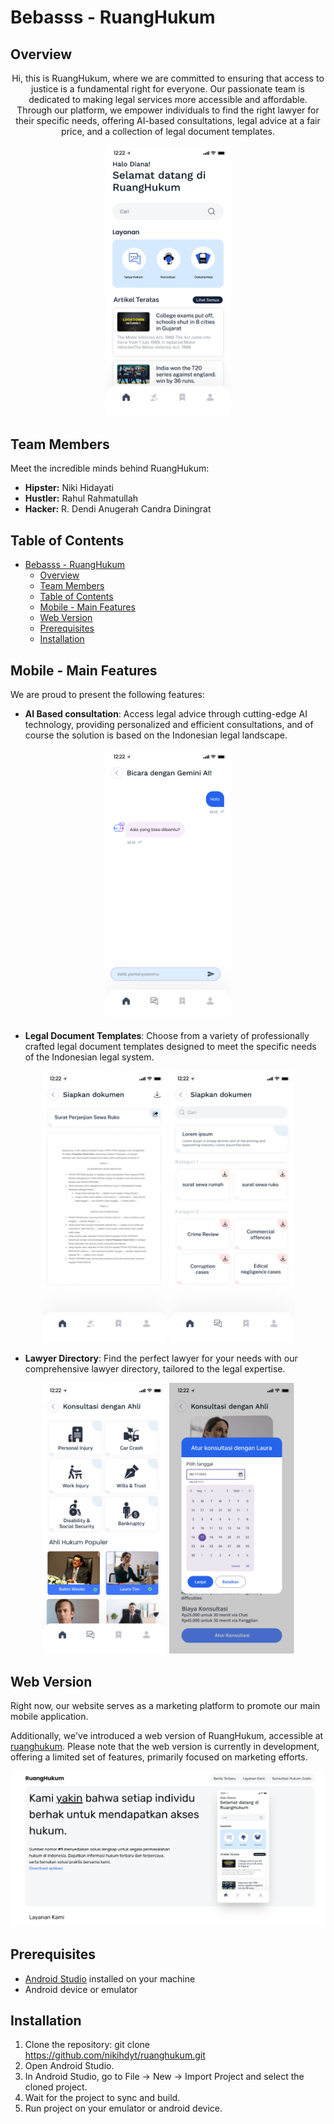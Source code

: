 # Bebasss - RuangHukum

## Overview

<div align="center">
  <p>Hi, this is RuangHukum, where we are committed to ensuring that access to justice is a fundamental right for everyone. Our passionate team is dedicated to making legal services more accessible and affordable. Through our platform, we empower individuals to find the right lawyer for their specific needs, offering AI-based consultations, legal advice at a fair price, and a collection of legal document templates.</p>
  <img src="app/src/main/assets/readme/overview.png" alt="AI-Based Consultation" width="200">
</div>

## Team Members

Meet the incredible minds behind RuangHukum:

- **Hipster:** Niki Hidayati
- **Hustler:** Rahul Rahmatullah
- **Hacker:** R. Dendi Anugerah Candra Diningrat

## Table of Contents

- [Bebasss - RuangHukum](#bebasss---ruanghukum)
  - [Overview](#overview)
  - [Team Members](#team-members)
  - [Table of Contents](#table-of-contents)
  - [Mobile - Main Features](#mobile---main-features)
  - [Web Version](#web-version)
  - [Prerequisites](#prerequisites)
  - [Installation](#installation)

## Mobile - Main Features

We are proud to present the following features:

- **AI Based consultation**: Access legal advice through cutting-edge AI technology, providing personalized and efficient consultations, and of course the solution is based on the Indonesian legal landscape.
<div align="center">
    <img src="app/src/main/assets/readme/gemini-ai.png" alt="AI-Based Consultation" width="200">
</div>

- **Legal Document Templates**: Choose from a variety of professionally crafted legal document templates designed to meet the specific needs of the Indonesian legal system.
<div align="center">
    <img src="app/src/main/assets/readme/document-1.png" alt="Document repository" width="200">
    <img src="app/src/main/assets/readme/document-2.png" alt="Document repository" width="200">
</div>

- **Lawyer Directory**: Find the perfect lawyer for your needs with our comprehensive lawyer directory, tailored to the legal expertise.

<div align="center">
    <img src="app/src/main/assets/readme/konsultasi-ahli.png" alt="Lawyer directory" width="200">
    <img src="app/src/main/assets/readme/konsultasi-ahli1.png" alt="Lawyer directory" width="200">
</div>

## Web Version

Right now, our website serves as a marketing platform to promote our main mobile application.

Additionally, we've introduced a web version of RuangHukum, accessible at [ruanghukum](https://ruanghukum-api.vercel.app/). Please note that the web version is currently in development, offering a limited set of features, primarily focused on marketing efforts.

<div align="center">
    <img src="app/src/main/assets/readme/website-version.png" alt="RuangHukum website" >
</div>

## Prerequisites

- [Android Studio](https://developer.android.com/studio) installed on your machine
- Android device or emulator

## Installation

1. Clone the repository:
   git clone https://github.com/nikihdyt/ruanghukum.git
2. Open Android Studio.
3. In Android Studio, go to File -> New -> Import Project and select the cloned project.
4. Wait for the project to sync and build.
5. Run project on your emulator or android device.
